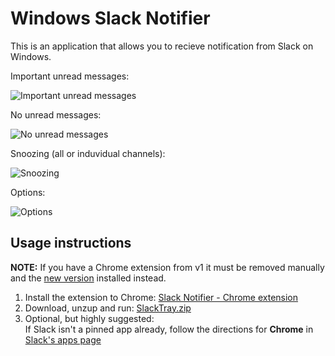 Windows Slack Notifier
======================

This is an application that allows you to recieve notification from Slack on Windows.

Important unread messages:

![Important unread messages](http://i.imgur.com/fUVPxGv.png)

No unread messages:

![No unread messages](http://i.imgur.com/kPBvqCj.png)

Snoozing (all or induvidual channels):

![Snoozing](http://i.imgur.com/T2gzvWA.png)

Options:

![Options](http://i.imgur.com/9I0qg3n.png)

Usage instructions
--

**NOTE:** If you have a Chrome extension from v1 it must be removed manually and the [new version](https://chrome.google.com/webstore/detail/todoist-to-do-list-and-ta/ipmkjncjnjpookgagldhnehgdihdppkb) installed instead.

1. Install the extension to Chrome: [Slack Notifier - Chrome extension](https://chrome.google.com/webstore/detail/slack-windows-tray-notifi/ipmkjncjnjpookgagldhnehgdihdppkb)
1. Download, unzup and run: [SlackTray.zip](https://github.com/vitalybe/windows-slack-notifier/releases/download/v2.0/SlackTray.v2.0.zip)
1. Optional, but highly suggested:<br>If Slack isn't a pinned app already, follow the directions for **Chrome** in [Slack's apps page](https://tu-go.slack.com/apps)
